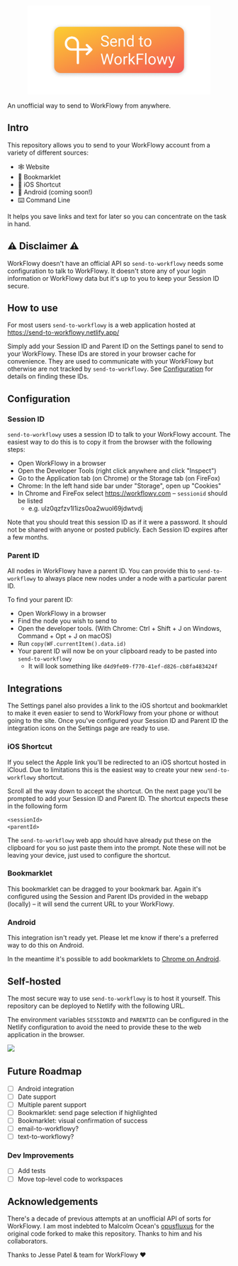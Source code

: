 <p align="center">
<img src="./app/logo.png" height="200">
</p>
An unofficial way to send to WorkFlowy from anywhere.

## Intro

This repository allows you to send to your WorkFlowy account from a variety of different sources:

- 🕸 Website
- 🔖 Bookmarklet
- 📱 iOS Shortcut
- 📱 Android (coming soon!)
- ⌨️ Command Line

It helps you save links and text for later so you can concentrate on the task in hand.

## ⚠️ Disclaimer ⚠️

WorkFlowy doesn't have an official API so `send-to-workflowy` needs some configuration to talk to WorkFlowy. It doesn't store any of your login information or WorkFlowy data but it's up to you to keep your Session ID secure.

## How to use

For most users `send-to-workflowy` is a web application hosted at https://send-to-workflowy.netlify.app/

Simply add your Session ID and Parent ID on the Settings panel to send to your WorkFlowy. These IDs are stored in your browser cache for convenience. They are used to communicate with your WorkFlowy but otherwise are not tracked by `send-to-workflowy`. See [Configuration](#configuration) for details on finding these IDs.

<a name="configuration"></a>

## Configuration

### Session ID

`send-to-workflowy` uses a session ID to talk to your WorkFlowy account. The easiest way to do this is to copy it from the browser with the following steps:

- Open WorkFlowy in a browser
- Open the Developer Tools (right click anywhere and click "Inspect")
- Go to the Application tab (on Chrome) or the Storage tab (on FireFox)
- Chrome: In the left hand side bar under "Storage", open up "Cookies"
- In Chrome and FireFox select https://workflowy.com – `sessionid` should be listed
  - e.g. ulz0qzfzv1l1izs0oa2wuol69jdwtvdj

Note that you should treat this session ID as if it were a password. It should not be shared with anyone or posted publicly. Each Session ID expires after a few months.

### Parent ID

All nodes in WorkFlowy have a parent ID. You can provide this to `send-to-workflowy` to always place new nodes under a node with a particular parent ID.

To find your parent ID:

- Open WorkFlowy in a browser
- Find the node you wish to send to
- Open the developer tools. (With Chrome: Ctrl + Shift + J on Windows, Command + Opt + J on macOS)
- Run `copy(WF.currentItem().data.id)`
- Your parent ID will now be on your clipboard ready to be pasted into `send-to-workflowy`
  - It will look something like `d4d9fe09-f770-41ef-d826-cb8fa483424f`

## Integrations

The Settings panel also provides a link to the iOS shortcut and bookmarklet to make it even easier to send to WorkFlowy from your phone or without going to the site. Once you've configured your Session ID and Parent ID the integration icons on the Settings page are ready to use.

### iOS Shortcut

If you select the Apple link you'll be redirected to an iOS shortcut hosted in iCloud. Due to limitations this is the easiest way to create your new `send-to-workflowy` shortcut.

Scroll all the way down to accept the shortcut. On the next page you'll be prompted to add your Session ID and Parent ID. The shortcut expects these in the following form

```
<sessionId>
<parentId>
```

The `send-to-workflowy` web app should have already put these on the clipboard for you so just paste them into the prompt. Note these will not be leaving your device, just used to configure the shortcut.

### Bookmarklet

This bookmarklet can be dragged to your bookmark bar. Again it's configured using the Session and Parent IDs provided in the webapp (locally) – it will send the current URL to your WorkFlowy.

### Android

This integration isn't ready yet. Please let me know if there's a preferred way to do this on Android.

In the meantime it's possible to add bookmarklets to [Chrome on Android](https://paul.kinlan.me/use-bookmarklets-on-chrome-on-android/).

## Self-hosted

The most secure way to use `send-to-workflowy` is to host it yourself. This repository can be deployed to Netlify with the following URL.

The environment variables `SESSIONID` and `PARENTID` can be configured in the Netlify configuration to avoid the need to provide these to the web application in the browser.

[![](https://www.netlify.com/img/deploy/button.svg)](https://app.netlify.com/start/deploy?repository=https://github.com/cjlm/send-to-workflowy)

## Future Roadmap

- [ ] Android integration
- [ ] Date support
- [ ] Multiple parent support
- [ ] Bookmarklet: send page selection if highlighted
- [ ] Bookmarklet: visual confirmation of success
- [ ] email-to-workflowy?
- [ ] text-to-workflowy?

### Dev Improvements

- [ ] Add tests
- [ ] Move top-level code to workspaces

## Acknowledgements

There's a decade of previous attempts at an unofficial API of sorts for WorkFlowy. I am most indebted to Malcolm Ocean's [opusfluxus](https://github.com/malcolmocean/opusfluxus) for the original code forked to make this repository. Thanks to him and his collaborators.

Thanks to Jesse Patel & team for WorkFlowy ❤️
